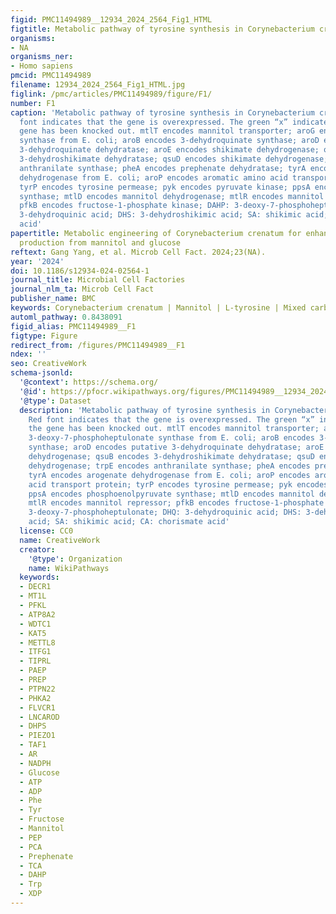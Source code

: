 ```yaml
---
figid: PMC11494989__12934_2024_2564_Fig1_HTML
figtitle: Metabolic pathway of tyrosine synthesis in Corynebacterium crenatum
organisms:
- NA
organisms_ner:
- Homo sapiens
pmcid: PMC11494989
filename: 12934_2024_2564_Fig1_HTML.jpg
figlink: /pmc/articles/PMC11494989/figure/F1/
number: F1
caption: 'Metabolic pathway of tyrosine synthesis in Corynebacterium crenatum. Red
  font indicates that the gene is overexpressed. The green “x” indicates that the
  gene has been knocked out. mtlT encodes mannitol transporter; aroG encodes 3-deoxy-7-phosphoheptulonate
  synthase from E. coli; aroB encodes 3-dehydroquinate synthase; aroD encodes putative
  3-dehydroquinate dehydratase; aroE encodes shikimate dehydrogenase; qsuB encodes
  3-dehydroshikimate dehydratase; qsuD encodes shikimate dehydrogenase; trpE encodes
  anthranilate synthase; pheA encodes prephenate dehydratase; tyrA encodes arogenate
  dehydrogenase from E. coli; aroP encodes aromatic amino acid transport protein;
  tyrP encodes tyrosine permease; pyk encodes pyruvate kinase; ppsA encodes phosphoenolpyruvate
  synthase; mtlD encodes mannitol dehydrogenase; mtlR encodes mannitol repressor;
  pfkB encodes fructose-1-phosphate kinase; DAHP: 3-deoxy-7-phosphoheptulonate; DHQ:
  3-dehydroquinic acid; DHS: 3-dehydroshikimic acid; SA: shikimic acid; CA: chorismate
  acid'
papertitle: Metabolic engineering of Corynebacterium crenatum for enhanced L-tyrosine
  production from mannitol and glucose
reftext: Gang Yang, et al. Microb Cell Fact. 2024;23(NA).
year: '2024'
doi: 10.1186/s12934-024-02564-1
journal_title: Microbial Cell Factories
journal_nlm_ta: Microb Cell Fact
publisher_name: BMC
keywords: Corynebacterium crenatum | Mannitol | L-tyrosine | Mixed carbon source
automl_pathway: 0.8438091
figid_alias: PMC11494989__F1
figtype: Figure
redirect_from: /figures/PMC11494989__F1
ndex: ''
seo: CreativeWork
schema-jsonld:
  '@context': https://schema.org/
  '@id': https://pfocr.wikipathways.org/figures/PMC11494989__12934_2024_2564_Fig1_HTML.html
  '@type': Dataset
  description: 'Metabolic pathway of tyrosine synthesis in Corynebacterium crenatum.
    Red font indicates that the gene is overexpressed. The green “x” indicates that
    the gene has been knocked out. mtlT encodes mannitol transporter; aroG encodes
    3-deoxy-7-phosphoheptulonate synthase from E. coli; aroB encodes 3-dehydroquinate
    synthase; aroD encodes putative 3-dehydroquinate dehydratase; aroE encodes shikimate
    dehydrogenase; qsuB encodes 3-dehydroshikimate dehydratase; qsuD encodes shikimate
    dehydrogenase; trpE encodes anthranilate synthase; pheA encodes prephenate dehydratase;
    tyrA encodes arogenate dehydrogenase from E. coli; aroP encodes aromatic amino
    acid transport protein; tyrP encodes tyrosine permease; pyk encodes pyruvate kinase;
    ppsA encodes phosphoenolpyruvate synthase; mtlD encodes mannitol dehydrogenase;
    mtlR encodes mannitol repressor; pfkB encodes fructose-1-phosphate kinase; DAHP:
    3-deoxy-7-phosphoheptulonate; DHQ: 3-dehydroquinic acid; DHS: 3-dehydroshikimic
    acid; SA: shikimic acid; CA: chorismate acid'
  license: CC0
  name: CreativeWork
  creator:
    '@type': Organization
    name: WikiPathways
  keywords:
  - DECR1
  - MT1L
  - PFKL
  - ATP8A2
  - WDTC1
  - KAT5
  - METTL8
  - ITFG1
  - TIPRL
  - PAEP
  - PREP
  - PTPN22
  - PHKA2
  - FLVCR1
  - LNCAROD
  - DHPS
  - PIEZO1
  - TAF1
  - AR
  - NADPH
  - Glucose
  - ATP
  - ADP
  - Phe
  - Tyr
  - Fructose
  - Mannitol
  - PEP
  - PCA
  - Prephenate
  - TCA
  - DAHP
  - Trp
  - XDP
---
```

